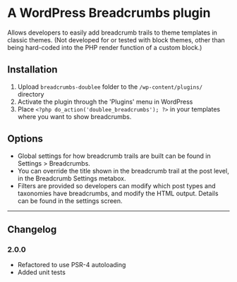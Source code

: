 # A WordPress Breadcrumbs plugin
Allows developers to easily add breadcrumb trails to theme templates in classic themes. (Not developed for or tested with block themes, other than being hard-coded into the PHP render function of a custom block.)

## Installation

1. Upload `breadcrumbs-doublee` folder to the `/wp-content/plugins/` directory
2. Activate the plugin through the 'Plugins' menu in WordPress
3. Place `<?php do_action('doublee_breadcrumbs'); ?>` in your templates where you want to show breadcrumbs.

## Options

* Global settings for how breadcrumb trails are built can be found in Settings > Breadcrumbs.
* You can override the title shown in the breadcrumb trail at the post level, in the Breadcrumb Settings metabox.
* Filters are provided so developers can modify which post types and taxonomies have breadcrumbs, and modify the HTML output. Details can be found in the settings screen. 


---
## Changelog

### 2.0.0

- Refactored to use PSR-4 autoloading
- Added unit tests
